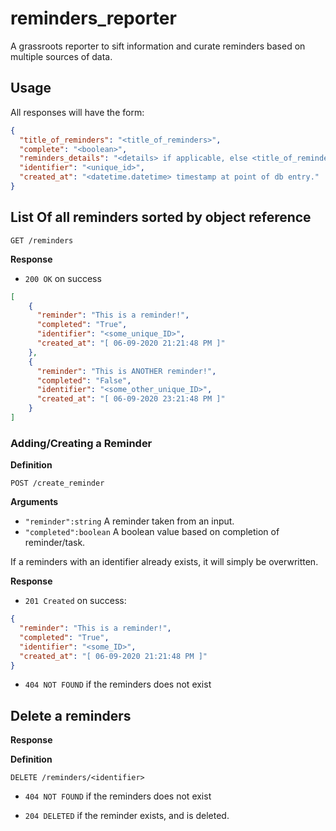 # reminders_reporter
A grassroots reporter to sift information and curate reminders based on multiple sources of data.


## Usage

All responses will have the form:

```json
{
  "title_of_reminders": "<title_of_reminders>",
  "complete": "<boolean>",
  "reminders_details": "<details> if applicable, else <title_of_reminders>",
  "identifier": "<unique_id>", 
  "created_at": "<datetime.datetime> timestamp at point of db entry."
}
```

## List Of all reminders sorted by object reference

`GET /reminders`

**Response**

- `200 OK` on success

```json
[
    {
      "reminder": "This is a reminder!",
      "completed": "True",
      "identifier": "<some_unique_ID>",
      "created_at": "[ 06-09-2020 21:21:48 PM ]"
    },
    {
      "reminder": "This is ANOTHER reminder!",
      "completed": "False",
      "identifier": "<some_other_unique_ID>",
      "created_at": "[ 06-09-2020 23:21:48 PM ]"
    }
]
```

### Adding/Creating a Reminder

**Definition**

`POST /create_reminder`

**Arguments**

- `"reminder":string` A reminder taken from an input.
- `"completed":boolean` A boolean value based on completion of reminder/task.

If a reminders with an identifier already exists, it will simply be overwritten.

**Response**

- `201 Created` on success:
```json
{
  "reminder": "This is a reminder!",
  "completed": "True",
  "identifier": "<some_ID>",
  "created_at": "[ 06-09-2020 21:21:48 PM ]"
}
```
- `404 NOT FOUND` if the reminders does not exist

## Delete a reminders

**Response**

**Definition**

`DELETE /reminders/<identifier>`

- `404 NOT FOUND` if the reminders does not exist

- `204 DELETED` if the reminder exists, and is deleted.